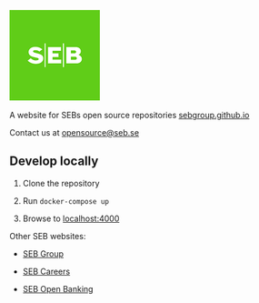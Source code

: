 ![seb-logo](/assets/images/seb-logo-small.png)

A website for SEBs open source repositories [sebgroup.github.io](https://sebgroup.github.io/)

Contact us at [opensource@seb.se](mailto:opensource@seb.se)

## Develop locally

1. Clone the repository

2. Run `docker-compose up`

3. Browse to [localhost:4000](http://localhost:4000/)

Other SEB websites:

- [SEB Group](https://sebgroup.com/)

- [SEB Careers](https://sebgroup.com/career)

- [SEB Open Banking](https://developer.sebgroup.com/)

